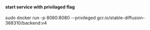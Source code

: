 #### start service with privilaged flag

sudo docker run  -p 8080:8080 --privileged gcr.io/stable-diffusion-368310/backend:v4
